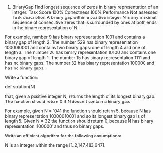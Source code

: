 1. BinaryGap
Find longest sequence of zeros in binary representation of an integer.
Task Score
100%
Correctness
100%
Performance
Not assessed
Task description
A binary gap within a positive integer N is any maximal sequence of consecutive
zeros that is surrounded by ones at both ends in the binary representation of N.

For example, number 9 has binary representation 1001 and contains a binary gap
of length 2. The number 529 has binary representation 1000010001 and contains
two binary gaps: one of length 4 and one of length 3. The number 20 has binary
representation 10100 and contains one binary gap of length 1. The number 15 has
binary representation 1111 and has no binary gaps. The number 32 has binary
representation 100000 and has no binary gaps.

Write a function:

def solution(N)

that, given a positive integer N, returns the length of its longest binary gap.
The function should return 0 if N doesn't contain a binary gap.

For example, given N = 1041 the function should return 5, because N has binary
representation 10000010001 and so its longest binary gap is of length 5. Given N
= 32 the function should return 0, because N has binary representation '100000'
and thus no binary gaps.

Write an efficient algorithm for the following assumptions:

N is an integer within the range [1..2,147,483,647].
